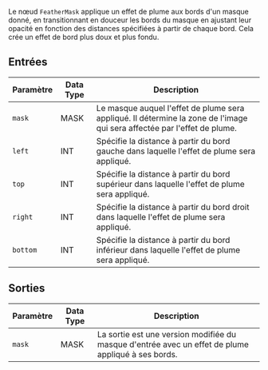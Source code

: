 Le nœud `FeatherMask` applique un effet de plume aux bords d'un masque donné, en transitionnant en douceur les bords du masque en ajustant leur opacité en fonction des distances spécifiées à partir de chaque bord. Cela crée un effet de bord plus doux et plus fondu.

## Entrées

| Paramètre | Data Type | Description |
|-----------|--------------|-------------|
| `mask`    | MASK         | Le masque auquel l'effet de plume sera appliqué. Il détermine la zone de l'image qui sera affectée par l'effet de plume. |
| `left`    | INT          | Spécifie la distance à partir du bord gauche dans laquelle l'effet de plume sera appliqué. |
| `top`     | INT          | Spécifie la distance à partir du bord supérieur dans laquelle l'effet de plume sera appliqué. |
| `right`   | INT          | Spécifie la distance à partir du bord droit dans laquelle l'effet de plume sera appliqué. |
| `bottom`  | INT          | Spécifie la distance à partir du bord inférieur dans laquelle l'effet de plume sera appliqué. |

## Sorties

| Paramètre | Data Type | Description |
|-----------|--------------|-------------|
| `mask`    | MASK         | La sortie est une version modifiée du masque d'entrée avec un effet de plume appliqué à ses bords. |
